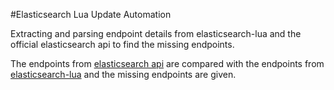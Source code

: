 #Elasticsearch Lua Update Automation

Extracting and parsing endpoint details from elasticsearch-lua and the official elasticsearch api to find the missing endpoints.

The endpoints from [elasticsearch api](https://github.com/elastic/elasticsearch/tree/master/rest-api-spec/src/main/resources/rest-api-spec/api) are compared with the endpoints from [elasticsearch-lua](https://github.com/DhavalKapil/elasticsearch-lua/tree/master/src/elasticsearch/endpoints) and the missing endpoints are given.
